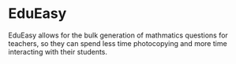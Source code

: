 # EduEasy

EduEasy allows for the bulk generation of mathmatics questions for teachers, so they can spend less time photocopying and more time interacting with their students.
